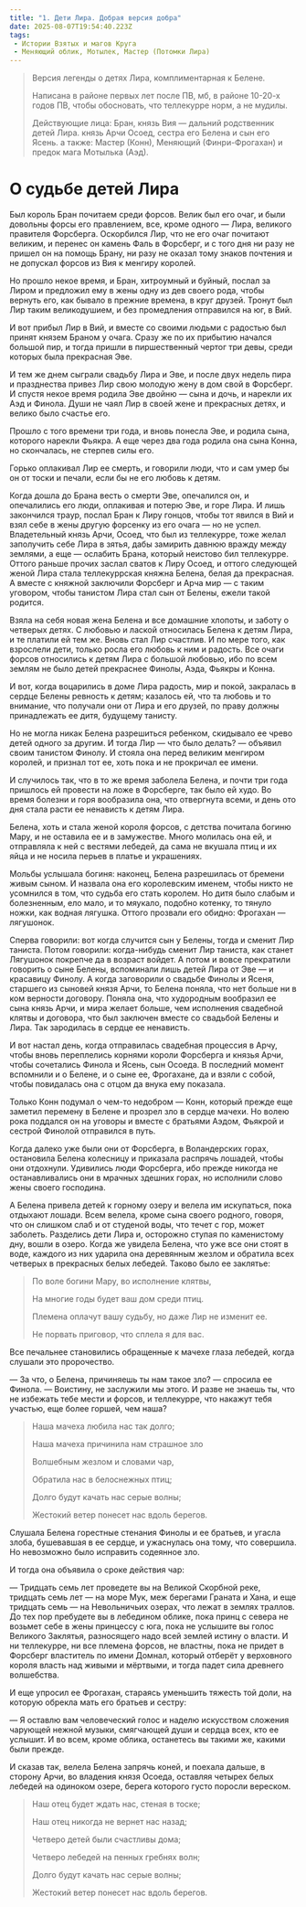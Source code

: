 ```yaml
---
title: "1. Дети Лира. Добрая версия добра"
date: 2025-08-07T19:54:40.223Z
tags:
 - Истории Взятых и магов Круга
 - Меняющий облик, Мотылек, Мастер (Потомки Лира)
---
```


> Версия легенды о детях Лира, комплиментарная к Белене.
>
> Написана в районе первых лет после ПВ, мб, в районе 10-20-х годов ПВ,
> чтобы обосновать, что теллекурре норм, а не мудилы.
>
> Действующие лица: Бран, князь Вия — дальний родственник детей Лира.
> князь Арчи Осоед, сестра его Белена и сын его Ясень. а также: Мастер
> (Конн), Меняющий (Финри-Фрогахан) и предок мага Мотылька (Аэд).

О судьбе детей Лира
===================

Был король Бран почитаем среди форсов. Велик был его очаг, и были
довольны форсы его правлением, все, кроме одного — Лира, великого
правителя Форсберга. Оскорбился Лир, что не его очаг почитают великим, и
перенес он камень Фаль в Форсберг, и с того дня ни разу не пришел он на
помощь Брану, ни разу не оказал тому знаков почтения и не допускал
форсов из Вия к менгиру королей.

Но прошло некое время, и Бран, хитроумный и буйный, послал за Лиром и
предложил ему в жены одну из дев своего рода, чтобы вернуть его, как
бывало в прежние времена, в круг друзей. Тронут был Лир таким
великодушием, и без промедления отправился на юг, в Вий.

И вот прибыл Лир в Вий, и вместе со своими людьми с радостью был принят
князем Браном у очага. Сразу же по их прибытию начался большой пир, и
тогда пришли в пиршественный чертог три девы, среди которых была
прекрасная Эве.

И тем же днем сыграли свадьбу Лира и Эве, и после двух недель пира и
празднества привез Лир свою молодую жену в дом свой в Форсберг. И спустя
некое время родила Эве двойню — сына и дочь, и нарекли их Аэд и Финола.
Души не чаял Лир в своей жене и прекрасных детях, и велико было счастье
его.

Прошло с того времени три года, и вновь понесла Эве, и родила сына,
которого нарекли Фьякра. А еще через два года родила она сына Конна, но
скончалась, не стерпев силы его.

Горько оплакивал Лир ее смерть, и говорили люди, что и сам умер бы он от
тоски и печали, если бы не его любовь к детям.

Когда дошла до Брана весть о смерти Эве, опечалился он, и опечалились
его люди, оплакивая и потерю Эве, и горе Лира. И лишь закончился траур,
послал Бран к Лиру гонцов, чтобы тот явился в Вий и взял себе в жены
другую форсенку из его очага — но не успел. Владетельный князь Арчи,
Осоед, что был из теллекурре, тоже желал заполучить себе Лира в зятья,
дабы замирить давнюю вражду между землями, а еще — ослабить Брана,
который неистово бил теллекурре. Оттого раньше прочих заслал сватов к
Лиру Осоед, и оттого следующей женой Лира стала теллекуррская княжна
Белена, белая да прекрасная. А вместе с княжной заключили Форсберг и
Арча мир — с таким уговором, чтобы танистом Лира стал сын от Белены,
ежели такой родится.

Взяла на себя новая жена Белена и все домашние хлопоты, и заботу о
четверых детях. С любовью и лаской относилась Белена к детям Лира, и те
платили ей тем же. Вновь стал Лир счастлив. И по мере того, как
взрослели дети, только росла его любовь к ним и радость. Все очаги
форсов относились к детям Лира с большой любовью, ибо по всем землям не
было детей прекраснее Финолы, Аэда, Фьякры и Конна.

И вот, когда воцарились в доме Лира радость, мир и покой, закралась в
сердце Белены ревность к детям; казалось ей, что та любовь и то
внимание, что получали они от Лира и его друзей, по праву должны
принадлежать ее дитя, будущему танисту.

Но не могла никак Белена разрешиться ребенком, скидывало ее чрево детей
одного за другим. И тогда Лир — что было делать? — объявил своим
танистом Финолу. И стояла она перед великим менгиром королей, и признал
тот ее, хоть пока и не прокричал ее имени.

И случилось так, что в то же время заболела Белена, и почти три года
пришлось ей провести на ложе в Форсберге, так было ей худо. Во время
болезни и горя вообразила она, что отвергнута всеми, и день ото дня
стала расти ее ненависть к детям Лира.

Белена, хоть и стала женой короля форсов, с детства почитала богиню
Мару, и не оставила ее и в замужестве. Много молилась она ей, и
отправляла к ней с вестями лебедей, да сама не вкушала птиц и их яйца и
не носила перьев в платье и украшениях.

Мольбы услышала богиня: наконец, Белена разрешилась от бремени живым
сыном. И назвала она его королевским именем, чтобы никто не усомнился в
том, что судьба его стать королем. Но дитя было слабым и болезненным,
ело мало, и то мяукало, подобно котенку, то тянуло ножки, как водная
лягушка. Оттого прозвали его обидно: Фрогахан — лягушонок.

Сперва говорили: вот когда случится сын у Белены, тогда и сменит Лир
таниста. Потом говорили: когда-нибудь сменит Лир таниста, как станет
Лягушонок покрепче да в возраст войдет. А потом и вовсе прекратили
говорить о сыне Белены, вспоминали лишь детей Лира от Эве — и красавицу
Финолу. А когда заговорили о свадьбе Финолы и Ясеня, старшего из сыновей
князя Арчи, то Белена поняла, что нет больше ни в ком верности договору.
Поняла она, что худородным вообразил ее сына князь Арчи, и мира желает
больше, чем исполнения свадебной клятвы и договора, что был заключен
вместе со свадьбой Белены и Лира. Так зародилась в сердце ее ненависть.

И вот настал день, когда отправилась свадебная процессия в Арчу, чтобы
вновь переплелись корнями короли Форсберга и князья Арчи, чтобы
сочетались Финола и Ясень, сын Осоеда. В последний момент вспомнили и о
Белене, и о сыне ее, Фрогахане, да и взяли с собой, чтобы повидалась она
с отцом да внука ему показала.

Только Конн подумал о чем-то недобром — Конн, который прежде еще заметил
перемену в Белене и прозрел зло в сердце мачехи. Но волею рока поддался
он на уговоры и вместе с братьями Аэдом, Фьякрой и сестрой Финолой
отправился в путь.

Когда далеко уже были они от Форсберга, в Воландерских горах, остановила
Белена колесницу и приказала распрячь лошадей, чтобы они отдохнули.
Удивились люди Форсберга, ибо прежде никогда не останавливались они в
мрачных здешних горах, но исполнили слово жены своего господина.

А Белена привела детей к горному озеру и велела им искупаться, пока
отдыхают лошади. Всем велела, кроме сына своего родного, говоря, что он
слишком слаб и от студеной воды, что течет с гор, может заболеть.
Разделись дети Лира и, осторожно ступая по каменистому дну, вошли в
озеро. Когда же увидела Белена, что уже все они стоят в воде, каждого из
них ударила она деревянным жезлом и обратила всех четверых в прекрасных
белых лебедей. Таково было ее заклятье:

> По воле богини Мару, во исполнение клятвы,
>
> На многие годы будет ваш дом среди птиц.
>
> Племена оплачут вашу судьбу, но даже Лир не изменит ее.
>
> Не порвать приговор, что сплела я для вас.

Все печальнее становились обращенные к мачехе глаза лебедей, когда
слушали это пророчество.

— За что, о Белена, причиняешь ты нам такое зло? — спросила ее Финола. —
Воистину, не заслужили мы этого. И разве не знаешь ты, что не избежать
тебе мести и форсов, и теллекурре, что накажут тебя участью, еще более
горшей, чем наша?

> Наша мачеха любила нас так долго;
>
> Наша мачеха причинила нам страшное зло
>
> Волшебным жезлом и словами чар,
>
> Обратила нас в белоснежных птиц;
>
> Долго будут качать нас серые волны;
>
> Жестокий ветер понесет нас вдоль берегов.

Слушала Белена горестные стенания Финолы и ее братьев, и угасла злоба,
бушевавшая в ее сердце, и ужаснулась она тому, что совершила. Но
невозможно было исправить содеянное зло.

И тогда она объявила о сроке действия чар:

— Тридцать семь лет проведете вы на Великой Скорбной реке, тридцать семь
лет — на море Мук, меж берегами Граната и Хана, и еще тридцать семь — на
Невольничьих озерах, что лежат в землях траллов. До тех пор пребудете вы
в лебедином облике, пока принц с севера не возьмет себе в жены принцессу
с юга, пока не услышите вы голос Великого Заклятья, разносящего надо
всей землей истину о власти. И ни теллекурре, ни все племена форсов, не
властны, пока не придет в Форсберг властитель по имени Домнал, который
отберёт у верховного короля власть над живыми и мёртвыми, и тогда падет
сила древнего волшебства.

И еще упросил ее Фрогахан, стараясь уменьшить тяжесть той доли, на
которую обрекла мать его братьев и сестру:

— Я оставлю вам человеческий голос и наделю искусством сложения чарующей
нежной музыки, смягчающей души и сердца всех, кто ее услышит. И во всем,
кроме облика, останетесь вы такими же, какими были прежде.

И сказав так, велела Белена запрячь коней, и поехала дальше, в сторону
Арчи, во владения князя Осоеда, оставляя четырех белых лебедей на
одиноком озере, берега которого густо поросли вереском.

> Наш отец будет ждать нас, стеная в тоске;
>
> Наш отец никогда не вернет нас назад;
>
> Четверо детей были счастливы дома;
>
> Четверо лебедей на пенных гребнях волн;
>
> Долго будут качать нас серые волны;
>
> Жестокий ветер понесет нас вдоль берегов.
